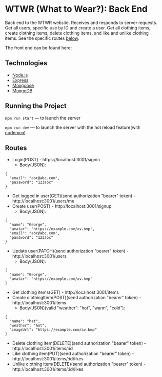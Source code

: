 # WTWR (What to Wear?): Back End

Back end to the WTWR website.
Receives and responds to server requests. 
Get all users, specific use by ID and create a user.
Get all clothing items, create clothing items, delete clothing items, and like and unlike clothing items. 
See the specific routes [below](#routes).

The front end can be found here: [<WTWR Front End>](https://github.com/nathanielDaley/se_project_react)

## Technologies

- [Node.js](https://nodejs.org/en)
- [Express](https://expressjs.com/)
- [Mongoose](https://www.npmjs.com/package/mongoose)
- [MongoDB](https://www.mongodb.com/)

## Running the Project

`npm run start` — to launch the server

`npm run dev` — to launch the server with the hot reload feature(with [nodemon](https://www.npmjs.com/package/nodemon))

## Routes

- Login(POST) - https://localhost:3001/signin
  - Body(JSON):  
```
{
  "email": "abc@abc.com",
  "password": "123abc"
}
```
- Get logged in user(GET)(send authorization "bearer" token) - http://localhost:3001/users/me
- Create user(POST) - http://localhost:3001/signup
  - Body(JSON):  
```
{
  "name": "George",
  "avatar": "https://example.com/av.bmp",
  "email": "abc@abc.com",
  "password": "123abc"
}
```
- Update user(PATCH)(send authorization "bearer" token) - http://localhost:3001/users
  - Body(JSON):  
```
{
  "name": "George",
  "avatar": "https://example.com/av.bmp"
}
```
- Get clothing items(GET) - http://localhost:3001/items
- Create clothingItem(POST)(send authorization "bearer" token) - http://localhost:3001/items
  - Body(JSON)(valid "weather": "hot", "warm", "cold"):
```
{
  "name": "hat",
  "weather": "hot",
  "imageUrl": "https://example.com/av.bmp"
}
```
- Delete clothing item(DELETE)(send authorization "bearer" token) - http://localhost:3001/items/:id
- Like clothing item(PUT)(send authorization "bearer" token) - http://localhost:3001/items/:id/likes
- Unlike clothing item(DELETE)(send authorization "bearer" token) - http://localhost:3001/items/:id/likes

